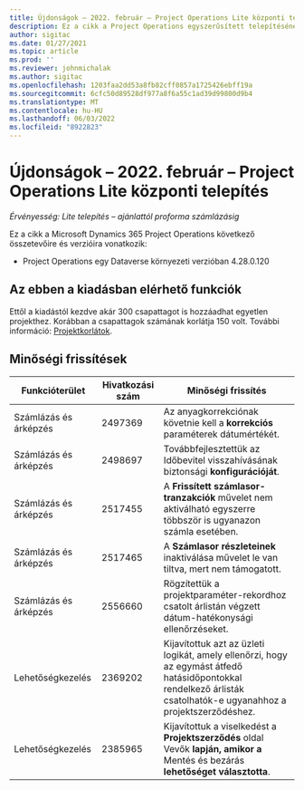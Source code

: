 ```yaml
---
title: Újdonságok – 2022. február – Project Operations Lite központi telepítés
description: Ez a cikk a Project Operations egyszerűsített telepítésének 2022. februári kiadásában elérhető minőségi frissítésekről nyújt tájékoztatást.
author: sigitac
ms.date: 01/27/2021
ms.topic: article
ms.prod: ''
ms.reviewer: johnmichalak
ms.author: sigitac
ms.openlocfilehash: 1203faa2dd53a8fb82cff0857a1725426ebff19a
ms.sourcegitcommit: 6cfc50d89528df977a8f6a55c1ad39d99800d9b4
ms.translationtype: MT
ms.contentlocale: hu-HU
ms.lasthandoff: 06/03/2022
ms.locfileid: "8922823"
---
```

# <a name="whats-new-february-2022---project-operations-lite-deployment"></a>Újdonságok – 2022. február – Project Operations Lite központi telepítés

_Érvényesség: Lite telepítés – ajánlattól proforma számlázásig_

Ez a cikk a Microsoft Dynamics 365 Project Operations következő összetevőire és verzióira vonatkozik:

- Project Operations egy Dataverse környezeti verzióban 4.28.0.120

## <a name="features-included-in-this-release"></a>Az ebben a kiadásban elérhető funkciók

Ettől a kiadástól kezdve akár 300 csapattagot is hozzáadhat egyetlen projekthez. Korábban a csapattagok számának korlátja 150 volt. További információ: [Projektkorlátok](../../project-management/create-wbs.md#project-limitations).

## <a name="quality-updates"></a>Minőségi frissítések

| Funkcióterület | Hivatkozási szám | Minőségi frissítés |
| --- | --- | --- |
| Számlázás és árképzés | 2497369 | Az anyagkorrekciónak követnie kell a **korrekciós** paraméterek dátumértékét. |
| Számlázás és árképzés | 2498697 | Továbbfejlesztettük az Időbevitel visszahívásának biztonsági **konfigurációját**. |
| Számlázás és árképzés | 2517455 | A **Frissített számlasor-tranzakciók** művelet nem aktiválható egyszerre többször is ugyanazon számla esetében. |
| Számlázás és árképzés | 2517465 | A **Számlasor részleteinek** inaktiválása művelet le van tiltva, mert nem támogatott. |
| Számlázás és árképzés | 2556660 | Rögzítettük a projektparaméter-rekordhoz csatolt árlistán végzett dátum-hatékonysági ellenőrzéseket. |
|   Lehetőségkezelés | 2369202 | Kijavítottuk azt az üzleti logikát, amely ellenőrzi, hogy az egymást átfedő hatásidőpontokkal rendelkező árlisták csatolhatók-e ugyanahhoz a projektszerződéshez. |
|   Lehetőségkezelés | 2385965 | Kijavítottuk a viselkedést a **Projektszerződés** oldal Vevők **lapján, amikor a** Mentés és bezárás **lehetőséget választotta**. |
